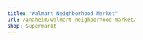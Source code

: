 ```yaml
---
title: "Walmart Neighborhood Market"
url: /anaheim/walmart-neighborhood-market/
shop: Supermarkt
---
```

